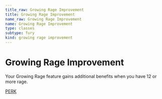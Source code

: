 ```yaml
---
title_raw: Growing Rage Improvement
title: Growing Rage Improvement
name_raw: Growing Rage Improvement
name: Growing Rage Improvement
type: classes
subtype: fury
kind: growing rage improvement
---
```


# Growing Rage Improvement

Your Growing Rage feature gains additional benefits when you have 12 or more rage.

[PERK](./Perk.md)
